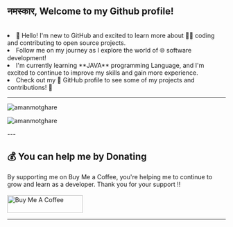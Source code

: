 
<h2>नमस्कार, Welcome to my Github profile!</h2><br>              

<li>👋 Hello! I'm new to GitHub and excited to learn more about 👩‍💻 coding and contributing to open source projects.
  
<li> Follow me on my journey as I explore the world of 🌐 software development!
  
<li> I'm currently learning **JAVA** programming Language, and I'm excited to continue to improve my skills and gain more experience.<br>
  
<li> Check out my 👀 GitHub profile to see some of my projects and contributions! 🚀
  
---
<p><img align="center" src="https://github-readme-stats.vercel.app/api/top-langs?username=amanmotghare&show_icons=true&locale=en&layout=compact" alt="amanmotghare" /></p>

<p><img align="center" src="https://github-readme-streak-stats.herokuapp.com/?user=amanmotghare&" alt="amanmotghare" /></p>
---


## 💰 You can help me by Donating
 By supporting me on Buy Me a Coffee, you're helping me to continue to grow and learn as a developer. Thank you for your support !! <br>  <br>
<a href="https://www.buymeacoffee.com/amanmotgha5" target="_blank"><img src="https://cdn.buymeacoffee.com/buttons/default-orange.png" alt="Buy Me A Coffee" height="41" width="174"></a>

---
  

